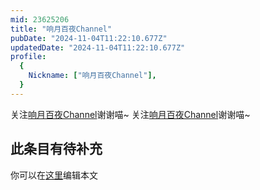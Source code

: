 ```yaml
---
mid: 23625206
title: "响月百夜Channel"
pubDate: "2024-11-04T11:22:10.677Z"
updatedDate: "2024-11-04T11:22:10.677Z"
profile:
  {
    Nickname: ["响月百夜Channel"],
  }
---
```


关注[响月百夜Channel](https://space.bilibili.com/23625206)谢谢喵~ 关注[响月百夜Channel](https://space.bilibili.com/23625206)谢谢喵~

## 此条目有待补充
你可以在[这里](https://github.com/Yuhanawa/VTuber.ICU-Content/edit/master/v/响月百夜Channel/index.md)编辑本文

